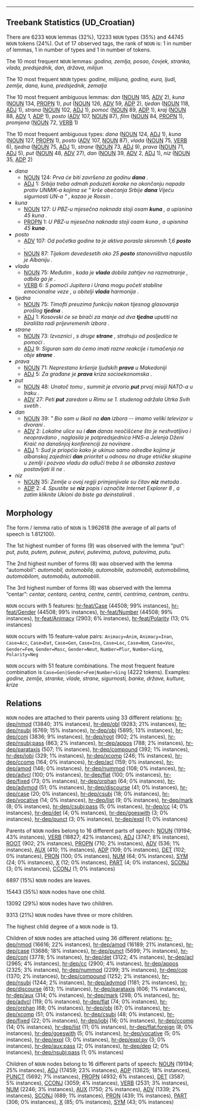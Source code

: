 

--------------------------------------------------------------------------------

## Treebank Statistics (UD_Croatian)

There are 6233 `NOUN` lemmas (32%), 12233 `NOUN` types (35%) and 44745 `NOUN` tokens (24%).
Out of 17 observed tags, the rank of `NOUN` is: 1 in number of lemmas, 1 in number of types and 1 in number of tokens.

The 10 most frequent `NOUN` lemmas: <em>godina, zemlja, posao, čovjek, stranka, vlada, predsjednik, dan, država, milijun</em>

The 10 most frequent `NOUN` types:  <em>godine, milijuna, godina, eura, ljudi, zemlje, dana, kuna, predsjednik, zemalja</em>

The 10 most frequent ambiguous lemmas: <em>dan</em> ([NOUN]() 185, [ADV]() 2), <em>kuna</em> ([NOUN]() 134, [PROPN]() 1), <em>put</em> ([NOUN]() 126, [ADV]() 59, [ADP]() 2), <em>tjedan</em> ([NOUN]() 118, [ADJ]() 1), <em>strana</em> ([NOUN]() 102, [ADJ]() 1), <em>pomoć</em> ([NOUN]() 89, [ADP]() 1), <em>kraj</em> ([NOUN]() 88, [ADV]() 1, [ADP]() 1), <em>posto</em> ([ADV]() 107, [NOUN]() 87), <em>film</em> ([NOUN]() 84, [PROPN]() 1), <em>promjena</em> ([NOUN]() 72, [VERB]() 1)

The 10 most frequent ambiguous types:  <em>dana</em> ([NOUN]() 124, [ADJ]() 1), <em>kuna</em> ([NOUN]() 127, [PROPN]() 1), <em>posto</em> ([ADV]() 107, [NOUN]() 87), <em>vlada</em> ([NOUN]() 75, [VERB]() 6), <em>tjedna</em> ([NOUN]() 75, [ADJ]() 1), <em>strane</em> ([NOUN]() 73, [ADJ]() 9), <em>prava</em> ([NOUN]() 71, [ADJ]() 5), <em>put</em> ([NOUN]() 48, [ADV]() 27), <em>dan</em> ([NOUN]() 39, [ADV]() 2, [ADJ]() 1), <em>niz</em> ([NOUN]() 35, [ADP]() 2)


* <em>dana</em>
  * [NOUN]() 124: <em>Prva će biti završena za godinu <b>dana</b> .</em>
  * [ADJ]() 1: <em>Srbija treba odmah poduzeti korake na okončanju napada protiv UNMIK-a kojima se " krše obećanja Srbije <b>dana</b> Vijeću sigurnosti UN-a " , kazao je Rossin .</em>
* <em>kuna</em>
  * [NOUN]() 127: <em>U PBZ-u mjesečna naknada stoji osam <b>kuna</b> , a upisnina 45 kuna .</em>
  * [PROPN]() 1: <em>U PBZ-u mjesečna naknada stoji osam kuna , a upisnina 45 <b>kuna</b> .</em>
* <em>posto</em>
  * [ADV]() 107: <em>Od početka godine ta je aktiva porasla skromnih 1,6 <b>posto</b> .</em>
  * [NOUN]() 87: <em>Tijekom devedesetih oko 25 <b>posto</b> stanovništva napustilo je Albaniju .</em>
* <em>vlada</em>
  * [NOUN]() 75: <em>Međutim , kada je <b>vlada</b> dobila zahtjev na razmatranje , odbila ga je .</em>
  * [VERB]() 6: <em>S pomoći Jupitera i Urana mogu početi stabilne emocionalne veze , u obitelji <b>vlada</b> harmonija .</em>
* <em>tjedna</em>
  * [NOUN]() 75: <em>Timofti preuzima funkciju nakon tijesnog glasovanja prošlog <b>tjedna</b> .</em>
  * [ADJ]() 1: <em>Kosovski će se birači za manje od dva <b>tjedna</b> uputiti na birališta radi prijevremenih izbora .</em>
* <em>strane</em>
  * [NOUN]() 73: <em>Izvoznici , s druge <b>strane</b> , strahuju od posljedica te pomoći .</em>
  * [ADJ]() 9: <em>Siguran sam da ćemo imati razne reakcije i tumačenja na obje <b>strane</b> .</em>
* <em>prava</em>
  * [NOUN]() 71: <em>Neprestano kršenje ljudskih <b>prava</b> u Makedoniji</em>
  * [ADJ]() 5: <em>Za građane je <b>prava</b> kriza socioekonomska .</em>
* <em>put</em>
  * [NOUN]() 48: <em>Unatoč tomu , summit je otvorio <b>put</b> prvoj misiji NATO-a u Iraku .</em>
  * [ADV]() 27: <em>Peti <b>put</b> zaredom u Rimu se 1. studenog održala Utrka Svih svetih .</em>
* <em>dan</em>
  * [NOUN]() 39: <em>" Bio sam u školi na <b>dan</b> izbora -- imamo veliki televizor u dvorani .</em>
  * [ADV]() 2: <em>Lokalne ulice su i <b>dan</b> danas neočišćene što je neshvatljivo i neopravdano , naglasila je potpredsjednica HNS-a Jelenja Dženi Kraić na današnjoj konferenciji za novinare .</em>
  * [ADJ]() 1: <em>Sud je priopćio kako je ukinuo samo odredbe kojima je albanskoj zajednici <b>dan</b> prioritet u odnosu na druge etničke skupine u zemlji i pozvao vladu da odluči treba li se albanska zastava postavljati ili ne .</em>
* <em>niz</em>
  * [NOUN]() 35: <em>Zemlje u ovoj regiji primjenjivale su čitav <b>niz</b> metoda .</em>
  * [ADP]() 2: <em>4. Spustite se <b>niz</b> popis i označite Internet Explorer 8 , a zatim kliknite Ukloni da biste ga deinstalirali .</em>

## Morphology

The form / lemma ratio of `NOUN` is 1.962618 (the average of all parts of speech is 1.812100).

The 1st highest number of forms (9) was observed with the lemma “put”: <em>put, puta, putem, puteve, putevi, putevima, putova, putovima, putu</em>.

The 2nd highest number of forms (8) was observed with the lemma “automobil”: <em>automobil, automobila, automobile, automobili, automobilima, automobilom, automobilu, automoblili</em>.

The 3rd highest number of forms (8) was observed with the lemma “centar”: <em>centar, centara, centra, centre, centri, centrima, centrom, centru</em>.

`NOUN` occurs with 5 features: [hr-feat/Case]() (44508; 99% instances), [hr-feat/Gender]() (44508; 99% instances), [hr-feat/Number]() (44508; 99% instances), [hr-feat/Animacy]() (2903; 6% instances), [hr-feat/Polarity]() (13; 0% instances)

`NOUN` occurs with 15 feature-value pairs: `Animacy=Anim`, `Animacy=Inan`, `Case=Acc`, `Case=Dat`, `Case=Gen`, `Case=Ins`, `Case=Loc`, `Case=Nom`, `Case=Voc`, `Gender=Fem`, `Gender=Masc`, `Gender=Neut`, `Number=Plur`, `Number=Sing`, `Polarity=Neg`

`NOUN` occurs with 51 feature combinations.
The most frequent feature combination is `Case=Gen|Gender=Fem|Number=Sing` (4222 tokens).
Examples: <em>godine, zemlje, stranke, vlade, strane, sigurnosti, banke, države, kulture, krize</em>


## Relations

`NOUN` nodes are attached to their parents using 33 different relations: [hr-dep/nmod]() (13840; 31% instances), [hr-dep/obl]() (9283; 21% instances), [hr-dep/nsubj]() (6769; 15% instances), [hr-dep/obj]() (5895; 13% instances), [hr-dep/conj]() (3836; 9% instances), [hr-dep/root]() (902; 2% instances), [hr-dep/nsubj:pass]() (863; 2% instances), [hr-dep/appos]() (788; 2% instances), [hr-dep/parataxis]() (507; 1% instances), [hr-dep/compound]() (392; 1% instances), [hr-dep/iobj]() (329; 1% instances), [hr-dep/xcomp]() (246; 1% instances), [hr-dep/ccomp]() (164; 0% instances), [hr-dep/acl]() (159; 0% instances), [hr-dep/amod]() (146; 0% instances), [hr-dep/nummod]() (108; 0% instances), [hr-dep/advcl]() (100; 0% instances), [hr-dep/flat]() (100; 0% instances), [hr-dep/fixed]() (73; 0% instances), [hr-dep/orphan]() (64; 0% instances), [hr-dep/advmod]() (51; 0% instances), [hr-dep/discourse]() (41; 0% instances), [hr-dep/case]() (20; 0% instances), [hr-dep/csubj]() (18; 0% instances), [hr-dep/vocative]() (14; 0% instances), [hr-dep/list]() (9; 0% instances), [hr-dep/mark]() (8; 0% instances), [hr-dep/csubj:pass]() (5; 0% instances), [hr-dep/cc]() (4; 0% instances), [hr-dep/det]() (4; 0% instances), [hr-dep/goeswith]() (3; 0% instances), [hr-dep/punct]() (3; 0% instances), [hr-dep/expl]() (1; 0% instances)

Parents of `NOUN` nodes belong to 16 different parts of speech: [NOUN]() (19194; 43% instances), [VERB]() (18827; 42% instances), [ADJ]() (3747; 8% instances), [ROOT]() (902; 2% instances), [PROPN]() (710; 2% instances), [ADV]() (536; 1% instances), [AUX]() (410; 1% instances), [ADP]() (109; 0% instances), [DET]() (102; 0% instances), [PRON]() (100; 0% instances), [NUM]() (64; 0% instances), [SYM]() (24; 0% instances), [X]() (12; 0% instances), [PART]() (4; 0% instances), [SCONJ]() (3; 0% instances), [CCONJ]() (1; 0% instances)

6897 (15%) `NOUN` nodes are leaves.

15443 (35%) `NOUN` nodes have one child.

13092 (29%) `NOUN` nodes have two children.

9313 (21%) `NOUN` nodes have three or more children.

The highest child degree of a `NOUN` node is 13.

Children of `NOUN` nodes are attached using 36 different relations: [hr-dep/nmod]() (16616; 22% instances), [hr-dep/amod]() (16189; 21% instances), [hr-dep/case]() (13686; 18% instances), [hr-dep/punct]() (5699; 7% instances), [hr-dep/conj]() (3778; 5% instances), [hr-dep/det]() (3122; 4% instances), [hr-dep/acl]() (2965; 4% instances), [hr-dep/cc]() (2900; 4% instances), [hr-dep/appos]() (2325; 3% instances), [hr-dep/nummod]() (2299; 3% instances), [hr-dep/cop]() (1370; 2% instances), [hr-dep/compound]() (1252; 2% instances), [hr-dep/nsubj]() (1244; 2% instances), [hr-dep/advmod]() (1181; 2% instances), [hr-dep/discourse]() (613; 1% instances), [hr-dep/parataxis]() (606; 1% instances), [hr-dep/aux]() (314; 0% instances), [hr-dep/mark]() (298; 0% instances), [hr-dep/advcl]() (119; 0% instances), [hr-dep/flat]() (74; 0% instances), [hr-dep/orphan]() (68; 0% instances), [hr-dep/obj]() (67; 0% instances), [hr-dep/xcomp]() (51; 0% instances), [hr-dep/csubj]() (48; 0% instances), [hr-dep/fixed]() (22; 0% instances), [hr-dep/iobj]() (16; 0% instances), [hr-dep/ccomp]() (14; 0% instances), [hr-dep/list]() (11; 0% instances), [hr-dep/flat:foreign]() (8; 0% instances), [hr-dep/goeswith]() (5; 0% instances), [hr-dep/vocative]() (5; 0% instances), [hr-dep/expl]() (3; 0% instances), [hr-dep/expl:pv]() (3; 0% instances), [hr-dep/aux:pass]() (2; 0% instances), [hr-dep/dep]() (2; 0% instances), [hr-dep/nsubj:pass]() (1; 0% instances)

Children of `NOUN` nodes belong to 16 different parts of speech: [NOUN]() (19194; 25% instances), [ADJ]() (17459; 23% instances), [ADP]() (13625; 18% instances), [PUNCT]() (5692; 7% instances), [PROPN]() (4932; 6% instances), [DET]() (3587; 5% instances), [CCONJ]() (3059; 4% instances), [VERB]() (2531; 3% instances), [NUM]() (2246; 3% instances), [AUX]() (1750; 2% instances), [ADV]() (1339; 2% instances), [SCONJ]() (689; 1% instances), [PRON]() (439; 1% instances), [PART]() (306; 0% instances), [X]() (85; 0% instances), [SYM]() (43; 0% instances)

